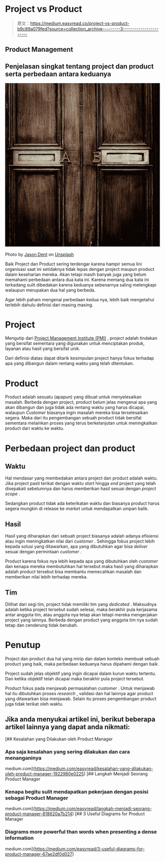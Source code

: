 # Project vs Product

> 原文：<https://medium.easyread.co/project-vs-product-b9c89a079fed?source=collection_archive---------3----------------------->

## Product Management

## Penjelasan singkat tentang project dan product serta perbedaan antara keduanya

![](img/ed8cd15d5e3c2bffba87903bd1b11ad7.png)

Photo by [Jason Dent](https://unsplash.com/@jdent?utm_source=medium&utm_medium=referral) on [Unsplash](https://unsplash.com?utm_source=medium&utm_medium=referral)

Baik Project dan Product sering terdengar karena hampir semua lini organisasi saat ini setidaknya tidak lepas dengan project maupun product dalam keseharian mereka. Akan tetapi masih banyak juga yang belum memahami perbedaan antara dua kata ini. Karena memang dua kata ini terkadang sulit dibedakan karena keduanya sebenarnya saling melengkapi walaupun merupakan dua hal yang berbeda.

Agar lebih paham mengenai perbedaan kedua nya, lebih baik mengetahui terlebih dahulu definisi dari masing masing.

# **Project**

Mengutip dari [Project Management Institute (PMI)](https://www.pmi.org/about/learn-about-pmi/what-is-project-management) , project adalah tindakan yang bersifat sementara yang digunakan untuk menciptakan produk, layanan atau hasil yang bersifat unik.

Dari definisi diatas dapat ditarik kesimpulan project hanya fokus terhadap apa yang dibangun dalam rentang waktu yang telah ditentukan.

# **Product**

Product adalah sesuatu (apapun) yang dibuat untuk menyelesaikan masalah. Berbeda dengan project, product belum jelas mengenai apa yang akan dibangun dan juga tidak ada rentang waktu yang harus dicapai, walaupun *Customer* biasanya ingin masalah mereka bisa terselesaikan segera. Maka dari itu pengembangan sebuah product tidak bersifat sementara melainkan proses yang terus berkelanjutan untuk meningkatkan product dari waktu ke waktu.

# **Perbedaan project dan product**

## **Waktu**

Hal mendasar yang membedakan antara project dan product adalah waktu. Jika project pasti terikat dengan waktu *start* hingga *end* project yang telah disepakati sebelumnya dan harus memberikan hasil sesuai dengan *project scope* .

Sedangkan product tidak ada keterikatan waktu dan biasanya product harus segera mungkin di release ke *market* untuk mendapatkan umpan balik.

## Hasil

Hasil yang diharapkan dari sebuah project biasanya adalah adanya efisiensi atau ingin meningkatkan nilai dari *customer* . Sehingga fokus project lebih kepada solusi yang ditawarkan, apa yang dibutuhkan agar bisa *deliver* sesuai dengan permintaan *customer* .

Product karena fokus nya lebih kepada apa yang dibutuhkan oleh *customer* dan kenapa mereka membutuhkan hal tersebut maka hasil yang diharapkan adalah product tersebut bisa membantu memecahkan masalah dan memberikan nilai lebih terhadap mereka.

## **Tim**

Dilihat dari segi tim, project tidak memiliki tim yang *dedicated* . Maksudnya adalah ketika project tersebut sudah selesai, maka berakhir pula kerjasama antar anggota tim, atau anggota nya tetap akan tetapi mereka mengerjakan project yang lainnya. Berbeda dengan product yang anggota tim nya sudah tetap dan cenderung tidak berubah.

# **Penutup**

Project dan product dua hal yang mirip dan dalam konteks membuat sebuah product yang baik, maka perbedaan keduanya harus dipahami dengan baik.

Project sudah jelas objektif yang ingin dicapai dalam kurun waktu tertentu. Dan ketika objektif telah dicapai maka berakhir pula project tersebut.

Product fokus pada menjawab permasalahan *customer* . Untuk menjawab hal itu dibutuhkan proses *research* , validasi dan hal lainnya agar product yang ditawarkan bisa menjawab. Selain itu proses pengembangan product juga tidak terikat oleh waktu.

## Jika anda menyukai artikel ini, berikut beberapa artikel lainnya yang dapat anda nikmati:

[](https://medium.com/easyread/kesalahan-yang-dilakukan-oleh-product-manager-1922980e0225) [## Kesalahan yang Dilakukan oleh Product Manager

### Apa saja kesalahan yang sering dilakukan dan cara menanganinya

medium.com](https://medium.com/easyread/kesalahan-yang-dilakukan-oleh-product-manager-1922980e0225) [](https://medium.com/easyread/langkah-menjadi-seorang-product-manager-818620a7b214) [## Langkah Menjadi Seorang Product Manager

### Kenapa begitu sulit mendapatkan pekerjaan dengan posisi sebagai Product Manager

medium.com](https://medium.com/easyread/langkah-menjadi-seorang-product-manager-818620a7b214) [](https://medium.com/easyread/3-useful-diagrams-for-product-manager-67ae2df0d027) [## 3 Useful Diagrams for Product Manager

### Diagrams more powerful than words when presenting a dense information

medium.com](https://medium.com/easyread/3-useful-diagrams-for-product-manager-67ae2df0d027)